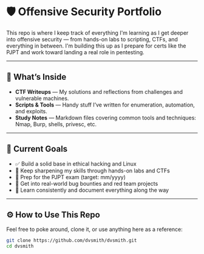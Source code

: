 # 🛡️ Offensive Security Portfolio

This repo is where I keep track of everything I'm learning as I get deeper into offensive security — from hands-on labs to scripting, CTFs, and everything in between. I'm building this up as I prepare for certs like the PJPT and work toward landing a real role in pentesting.

---

## 📁 What’s Inside

- **CTF Writeups** — My solutions and reflections from challenges and vulnerable machines.
- **Scripts & Tools** — Handy stuff I’ve written for enumeration, automation, and exploits.
- **Study Notes** — Markdown files covering common tools and techniques: Nmap, Burp, shells, privesc, etc.

---

## 🧭 Current Goals

- ✅ Build a solid base in ethical hacking and Linux
- 🔁 Keep sharpening my skills through hands-on labs and CTFs
- 🚧 Prep for the PJPT exam (target: mm/yyyy)
- 🐞 Get into real-world bug bounties and red team projects
- 🧠 Learn consistently and document everything along the way

---

## ⚙️ How to Use This Repo

Feel free to poke around, clone it, or use anything here as a reference:

```bash
git clone https://github.com/dvsmith/dvsmith.git
cd dvsmith
